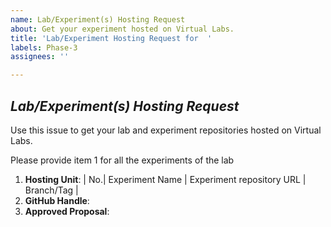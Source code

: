 ```yaml
---
name: Lab/Experiment(s) Hosting Request
about: Get your experiment hosted on Virtual Labs.
title: 'Lab/Experiment Hosting Request for  '
labels: Phase-3 
assignees: ''

---
```


## *Lab/Experiment(s) Hosting Request*
Use this issue to get your lab and experiment repositories hosted on Virtual Labs.

Please provide item 1 for all the experiments of the lab

1. **Hosting Unit**: <!-- repositories must be public -->
| No.| Experiment Name | Experiment repository URL | Branch/Tag |
2. **GitHub Handle**:<!--GitHub handle of the developer -->
3. **Approved Proposal**:<!--Please attach the PDF of the Approved Proposal to this issue for a Phase 3 and beyond Lab -->


